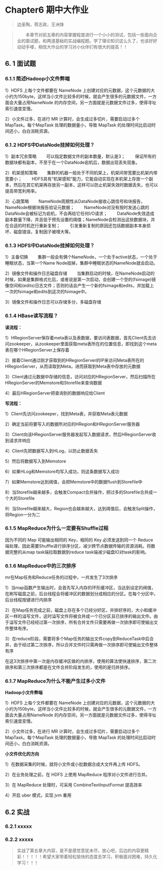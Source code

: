 # Chapter6 期中大作业

> 边圣陶，蒋志政，王洲烽

> &emsp;&emsp;本章节对前五章的内容掌握程度进行一个小小的测试，包括一些面向企业的面试题，和两道基础的实战编程题。学了理论知识这么久了，也该好好动动手喽，相信大作业的学习对小伙伴们有很大的提高！！

## 6. 1 面试题

### 6.1.1 简述Hadoop小文件弊端

1）HDFS 上每个文件都要在 NameNode 上创建对应的元数据，这个元数据的大小约为150byte，这样当小文件比较多的时候，就会产生很多的元数据文件，一方面会大量占用NameNode 的内存空间，另一方面就是元数据文件过多，使得寻址索引速度变慢。

2）小文件过多，在进行 MR 计算时，会生成过多切片，需要启动过多个 MapTask。每个MapTask 处理的数据量小，导致 MapTask 的处理时间比启动时间还小，白白消耗资源。

### 6.1.2 HDFS中DataNode挂掉如何处理？

1）副本冗余策略
  可以指定数据文件的副本数量，默认是3；
  保证所有的数据块都有副本，不至于在一个DataNode宕机后，数据出现丢失现象。

2）机架感知策略
  集群的机器一般处于不同机架上，机架间带宽要比机架内带宽要小；
  HDFS具有“机架感知”能力，它能自动实现在本机架上存放一个副本，然后在其它机架再存放另一副本，这样可以防止机架失效时数据丢失，也可以提高带宽利用率。

3）心跳策略
  NameNode周期性从DataNode接收心跳信号和块报告，NameNode根据块报告验证元数据；
  NameNode对没有按时发送心跳的DataNode会被标记为宕机，不会再给它任何I/O请求；
  DataNode失效造成副本数量下降，并且低于预先设置的阈值；NameNode会检测出这些数据块，并在合适的时机迕行重新复制；
  引发重新复制的原因还包括数据副本本身损坏、磁盘错误，复制因子被增大等。

### 6.1.3 HDFS中DataNode挂掉如何处理？

1）主备切换
  集群一般会有俩个NameNode，一个处于active状态，一个处于睡眠状态，当第一个Name Node挂掉，集群中睡眠状态的NameNode就会启动。

2）镜像文件和操作日志磁盘存储
  当集群启动的时候，在NameNode启动的时候，如果是集群格式化后，或者说是第一次启动，会创建一个空的(fsimage)镜像空间和(edits)日志文件；否则的话会产生一个新的fsimage和edits，并加载上一次的fsimage和edits到这次的fsimage中。

3）镜像文件和操作日志可以存储多分，多磁盘存储

### 6.1.4 HBase读写流程？

**读流程：**

1）HRegionServer保存着meta表以及表数据，要访问表数据，首先Client先去访问zookeeper，从zookeeper里面获取meta表所在的位置信息，即找到这个meta表在哪个HRegionServer上保存着

2）接着Client通过刚才获取到的HRegionServer的IP来访问Meta表所在的HRegionServer，从而读取到Meta，进而获取到Meta表中存放的元数据

3）Client通过元数据中存储的信息，访问对应的HRegionServer，然后扫描所在HRegionServer的Memstore和Storefile来查询数据

4）最后HRegionServer把查询到的数据响应给Client

**写流程：**

1）Client先访问zookeeper，找到Meta表，并获取Meta表元数据

2）确定当前将要写入的数据所对应的HRegion和HRegionServer服务器

3）Client向该HRegionServer服务器发起写入数据请求，然后HRegionServer收到请求并响应

4）Client先把数据写入到HLog，以防止数据丢失

5）然后将数据写入到Memstore

6）如果HLog和Memstore均写入成功，则这条数据写入成功

7）如果Memstore达到阈值，会把Memstore中的数据flush到Storefile中

8）当Storefile越来越多，会触发Compact合并操作，把过多的Storefile合并成一个大的Storefile

9）当Storefile越来越大，Region也会越来越大，达到阈值后，会触发Split操作，将Region一分为二

### 6.1.5 MapReduce为什么一定要有Shuffle过程

因为不同的 Map 可能输出相同的 Key，相同的 Key 必须发送到同一个 Reduce 端处理，因此需要Shuffle进行排序分区，减少跨节点数据传输的资源消耗。将数据完整的从map task端拉取数据到reduce task端减少磁盘IO对task的影响。

### 6.1.6 MapReduce中的三次排序

mr在Map任务和Reduce任务的过程中，一共发生了3次排序

1）当map函数产生输出时，会首先写入内存的环形缓冲区，当达到设定的阀值，在刷写磁盘之前，后台线程会将缓冲区的数据划分成相应的分区。在每个分区中，后台线程按键进行内排序

2）在Map任务完成之前，磁盘上存在多个已经分好区，并排好序的，大小和缓冲区一样的溢写文件，这时溢写文件将被合并成一个已分区且已排序的输出文件。由于溢写文件已经经过第一次排序，所有合并文件只需要再做一次排序即可使输出文件整体有序。

3）在reduce阶段，需要将多个Map任务的输出文件copy到ReduceTask中后合并，由于经过第二次排序，所以合并文件时只需再做一次排序即可使输出文件整体有序

在这3次排序中第一次是内存缓冲区做的内排序，使用的算法使快速排序，第二次排序和第三次排序都是在文件合并阶段发生的，使用的是归并排序。

### 6.1.7 MapReduce为什么不能产生过多小文件

**Hadoop小文件弊端**

1）HDFS 上每个文件都要在 NameNode 上创建对应的元数据，这个元数据的大小约为150byte，这样当小文件比较多的时候，就会产生很多的元数据文件，一方面会大量占用NameNode 的内存空间，另一方面就是元数据文件过多，使得寻址索引速度变慢。

2）小文件过多，在进行 MR 计算时，会生成过多切片，需要启动过多个 MapTask。每个MapTask 处理的数据量小，导致 MapTask 的处理时间比启动时间还小，白白消耗资源。

**小文件优化的方向**

1）在数据采集的时候，就将小文件或小批数据合成大文件再上传 HDFS。

2）在业务处理之前，在 HDFS 上使用 MapReduce 程序对小文件进行合并。

3）在 MapReduce 处理时，可采用 CombineTextInputFormat 提高效率

4）开启 uber 模式，实现 jvm 重用

## 6.2 实战

### 6.2.1 xxxxx



### 6.2.2 xxxxx





> 实战了第五章大内容，是不是感觉意犹未尽，放心吧，后边的内容更精彩！！！！！希望大家带着轻松愉快的态度去学习，积极面对困难，持久化学习！！！

